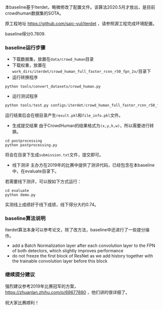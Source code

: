 本baseline基于Iterdet，略微修改了配置文件。该算法2020.5月才放出，是目前crowdhuman数据集的SOTA。

原工程地址 https://github.com/saic-vul/iterdet ，请参照源工程完成环境配置。

baseline得分0.7809.

### baseline运行步骤
- 下载数据集，放置在`data/crowd_human`目录
- 下载权重，放置在`work_dirs/iterdet/crowd_human_full_faster_rcnn_r50_fpn_2x/`目录下
- 运行转换程序
```
python tools/convert_datasets/crowd_human.py
```

- 运行测试程序
```python
python tools/test.py configs/iterdet/crowd_human_full_faster_rcnn_r50_fpn_2x.py work_dirs/iterdet/crowd_human_full_faster_rcnn_r50_fpn_2x/crowd_human_full_faster_rcnn_r50_fpn_2x.pth --out result.pkl --eval bbox
```
运行结束后会在根目录产生`result.pkl`和`file_info.pkl`文件。

- 生成提交结果
由于CrowdHuman的结果格式为`(x,y,h,w)`，所以需要进行转换。
```
cd postprocessing
python postprocessing.py
```
将会在目录下生成`submission.txt`文件，提交即可。

- 线下测评
主办方在2019年的比赛中提供了测评代码，已经包含在本baseline中，在evaluate目录下。

若需要线下测评，可以按如下方式运行：
```
cd evaluate
python demo.py
```
实测线上成绩好于线下成绩，线下得分大约0.74。

### baseline算法说明
Iterdet算法本身可以参考论文，除了改方法，baseline中还进行了一些提分操作。

- add a Batch Normalization layer after each convolution layer to the FPN of both detectors, which slightly improves performance
- do not freeze the first block of ResNet as we add history together with the trainable convolution layer before this block



### 继续提分建议
强烈建议参考2019年比赛冠军的方案， https://zhuanlan.zhihu.com/p/68677880 ，他们讲的很详细了。

祝大家比赛顺利！
<!-- - image demo
```
python demo/image_demo.py /mnt/data/iterdet/data/crowd_human/Images/273271,c9db000d5146c15.jpg configs/iterdet/crowd_human_full_faster_rcnn_r50_fpn_2x.py \
    work_dirs/iterdet/crowd_human_full_faster_rcnn_r50_fpn_2x/crowd_human_full_faster_rcnn_r50_fpn_2x.pth
``` -->